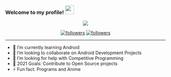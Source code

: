 <!--
source -- https://github.com/DenverCoder1/DenverCoder1

### Hi there 👋

-->
<h3 align="left">
  Welcome to my profile!
  <img src="https://media.giphy.com/media/hvRJCLFzcasrR4ia7z/giphy.gif" width="28">
</h3>

<p align="center">
  <a href="https://github.com/acuon"><img src="https://readme-typing-svg.herokuapp.com/?lines=I%20am%20Rohit%20Sharma;Computer%20Science%20Student;Always%20learning%20new%20things&center=true&width=380&height=45"></a>
</p>

<p align="center">
  <a href="https://twitter.com/rohit_shar8600">
    <img alt="followers" title="Follow me on Twitter" src="https://img.shields.io/twitter/follow/rohit_shar8600?color=236ad3&labelColor=1155ba&label=Follow&logo=twitter&logoColor=white&style=for-the-badge"/></a>
  <a href="https://github.com/acuon">
    <img alt="followers" title="Follow me on Github" src="https://img.shields.io/github/followers/acuon?color=8c8c8c&labelColor=666666&style=for-the-badge&logo=github&label=Follow"/></a>
 <!-- <a href="https://github.com/acuon/Simple-View-Counter">
    <img alt="views" title="GitHub profile views" src="https://komarev.com/ghpvc/?username=acuon"/></a>-->
</p>
<hr>
<!--
[![Twitter Follow](https://img.shields.io/twitter/follow/rohit_shar8600?color=1DA1F2&logo=twitter&style=for-the-badge)](https://twitter.com/intent/follow?original_referer=https%3A%2F%2Fgithub.com%2FcodeSTACKr&screen_name=rohit_shar8600)-->

<!--
**acuon/acuon** is a ✨ _special_ ✨ repository because its `README.md` (this file) appears on your GitHub profile.

Here are some ideas to get you started:

- 🔭 I’m currently working on ...

- 💬 Ask me about ...
- 📫 How to reach me: ...
- 😄 Pronouns: ...-->
- 🌱 I’m currently learning Android
- 👯 I’m looking to collaborate on Android Development Projects
- 🤔 I’m looking for help with Competitive Programming
- 🥅 2021 Goals: Contribute to Open Source projects
- ⚡ Fun fact: Programs and Anime


<!--
<p><img align="left" src="https://github-readme-stats.vercel.app/api?username=acuon&&show_icons=true&title_color=ffffff&icon_color=bb2acf&text_color=daf7dc&bg_color=151515" alt="acuon"></p>-->
<!--<p><img align="left" src="https://github-readme-stats.vercel.app/api?username=acuon&show_icons=true&locale=en" alt="acuon" /></p>-->

<!--
<p><img align="left" src="https://github-readme-stats.vercel.app/api?username=acuon&show_icons=true&locale=en" alt="acuon" /></p>
<p>&nbsp;<img align="center" src="https://github-readme-stats.vercel.app/api/top-langs?username=acuon&show_icons=true&locale=en&layout=compact" alt="acuon" /></p>

[![GitHub Streak](https://github-readme-streak-stats.herokuapp.com/?user=acuon)]

<p><img align="center" src="https://github-readme-streak-stats.herokuapp.com/?user=acuon&" alt="acuon" /></p>
-->



<!--
<hr>

<summary>🔥 Streak stats</summary>

<p>
  <a href="https://github.com/DenverCoder1/github-readme-streak-stats">
    <img title="Streak stats" alt="acuon's streak" src="https://github-readme-streak-stats.herokuapp.com/?user=acuon&theme=monokai-metallian&hide_border=true"/>
  </a>
</p>


<hr>


  <summary>💻 GitHub Profile Stats</summary>
  <br/>
    <a href="https://github.com/anuraghazra/github-readme-stats"><img alt="acuon's Github Stats" src="https://denvercoder1-github-readme-stats.vercel.app/api?username=acuon&show_icons=true&count_private=true&theme=react&hide_border=true&bg_color=1F222E&title_color=F85D7F&icon_color=F8D866" /></a>
  <a href="https://github.com/anuraghazra/github-readme-stats"><img alt="acuon's Top Languages" src="https://denvercoder1-github-readme-stats.vercel.app/api/top-langs/?username=acuon&langs_count=8&layout=compact&theme=react&hide_border=true&bg_color=1F222E&title_color=F85D7F&icon_color=F8D866" /></a>
  <br/>
  
<hr>
-->
